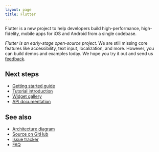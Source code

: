 ```yaml
---
layout: page
title: Flutter
---
```


Flutter is a new project to help developers
build high-performance, high-fidelity,
mobile apps for iOS and Android
from a single codebase.

_Flutter is an early-stage open-source project._
We are still missing core features like accessibility, text input,
localization, and more. However, you can build demos and examples
today. We hope you try it out and send us
[feedback](mailto:flutter-dev@googlegroups.com).

## Next steps

 - [Getting started guide](getting-started)
 - [Tutorial introduction](tutorial)
 - [Widget gallery](widgets)
 - [API documentation](http://docs.domokit.org/flutter/)

## See also

 - [Architecture diagram](https://docs.google.com/presentation/d/1cw7A4HbvM_Abv320rVgPVGiUP2msVs7tfGbkgdrTy0I/edit?usp=sharing)
 - [Source on GitHub](https://github.com/flutter/flutter)
 - [Issue tracker](https://github.com/flutter/flutter/issues)
 - [FAQ](faq)
